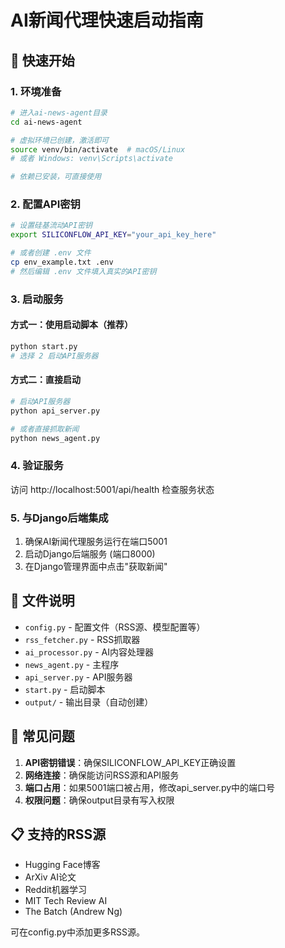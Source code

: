 # AI新闻代理快速启动指南

## 🚀 快速开始

### 1. 环境准备

```bash
# 进入ai-news-agent目录
cd ai-news-agent

# 虚拟环境已创建，激活即可
source venv/bin/activate  # macOS/Linux
# 或者 Windows: venv\Scripts\activate

# 依赖已安装，可直接使用
```

### 2. 配置API密钥

```bash
# 设置硅基流动API密钥
export SILICONFLOW_API_KEY="your_api_key_here"

# 或者创建 .env 文件
cp env_example.txt .env
# 然后编辑 .env 文件填入真实的API密钥
```

### 3. 启动服务

#### 方式一：使用启动脚本（推荐）
```bash
python start.py
# 选择 2 启动API服务器
```

#### 方式二：直接启动
```bash
# 启动API服务器
python api_server.py

# 或者直接抓取新闻
python news_agent.py
```

### 4. 验证服务

访问 http://localhost:5001/api/health 检查服务状态

### 5. 与Django后端集成

1. 确保AI新闻代理服务运行在端口5001
2. 启动Django后端服务 (端口8000)
3. 在Django管理界面中点击"获取新闻"

## 📁 文件说明

- `config.py` - 配置文件（RSS源、模型配置等）
- `rss_fetcher.py` - RSS抓取器
- `ai_processor.py` - AI内容处理器  
- `news_agent.py` - 主程序
- `api_server.py` - API服务器
- `start.py` - 启动脚本
- `output/` - 输出目录（自动创建）

## 🔧 常见问题

1. **API密钥错误**：确保SILICONFLOW_API_KEY正确设置
2. **网络连接**：确保能访问RSS源和API服务
3. **端口占用**：如果5001端口被占用，修改api_server.py中的端口号
4. **权限问题**：确保output目录有写入权限

## 📋 支持的RSS源

- Hugging Face博客
- ArXiv AI论文  
- Reddit机器学习
- MIT Tech Review AI
- The Batch (Andrew Ng)

可在config.py中添加更多RSS源。
